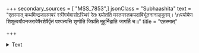 +++
secondary_sources = [ "MSS_7853",]
jsonClass = "Subhaashita"
text = "एतस्मात् कथमिन्द्रजालमपरं स्त्रीगर्भवासोऽस्थिरं रेतः श्च्योतति मस्तमस्तकपदाविर्भूतनानाङ्कुरम्।  \nपर्यायेण शिशुत्वयौवनजरावेषैरशेषैर्वृतं पश्यत्यत्ति शृणोति जिघ्रति मुहुर्निद्राति जागर्ति च॥"
title = "एतस्मात्"

+++

<details><summary>Text</summary>

एतस्मात् कथमिन्द्रजालमपरं स्त्रीगर्भवासोऽस्थिरं रेतः श्च्योतति मस्तमस्तकपदाविर्भूतनानाङ्कुरम्।  
पर्यायेण शिशुत्वयौवनजरावेषैरशेषैर्वृतं पश्यत्यत्ति शृणोति जिघ्रति मुहुर्निद्राति जागर्ति च॥
</details>
